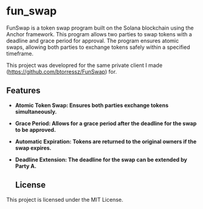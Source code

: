 # fun_swap
FunSwap is a token swap program built on the Solana blockchain using the Anchor framework. This program allows two parties to swap tokens with a deadline and grace period for approval. The program ensures atomic swaps, allowing both parties to exchange tokens safely within a specified timeframe.

This project was developred for the same private client I made (https://github.com/btorressz/FunSwap) for.

## Features
- **Atomic Token Swap: Ensures both parties exchange tokens simultaneously.**
- **Grace Period: Allows for a grace period after the deadline for the swap to be approved.**
- **Automatic Expiration: Tokens are returned to the original owners if the swap expires.**
- **Deadline Extension: The deadline for the swap can be extended by Party A.**

  ## License
This project is licensed under the MIT License.
